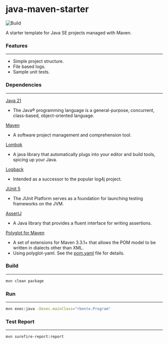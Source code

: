# java-maven-starter
![Build](https://github.com/rbento/java-maven-starter/actions/workflows/ci.yml/badge.svg)

A starter template for Java SE projects managed with Maven.

### Features
---

- Simple project structure.
- File based logs.
- Sample unit tests.

### Dependencies
---

[Java 21][1]  
- The Java® programming language is a general-purpose, concurrent, class-based, object-oriented language.

[Maven][2]  
- A software project management and comprehension tool.

[Lombok][3]  
- A java library that automatically plugs into your editor and build tools, spicing up your Java.

[Logback][4]  
- Intended as a successor to the popular log4j project.

[JUnit 5][5]  
- The JUnit Platform serves as a foundation for launching testing frameworks on the JVM.

[AssertJ][6]  
- A Java library that provides a fluent interface for writing assertions.

[Polyglot for Maven][7]    
- A set of extensions for Maven 3.3.1+ that allows the POM model to be written in dialects other than XML. 
- Using polyglot-yaml. See the [pom.yaml](https://github.com/rbento/java-maven-starter/blob/main/pom.yaml) file for details.

### Build
---

```bash
mvn clean package
```

### Run
---

```bash
mvn exec:java -Dexec.mainClass="rbento.Program"
```
[1]: https://openjdk.org/projects/jdk/19/
[2]: https://maven.apache.org/download.cgi
[3]: https://projectlombok.org
[4]: https://logback.qos.ch
[5]: https://junit.org/junit5/
[6]: https://joel-costigliola.github.io/assertj/assertj-core.html
[7]: https://github.com/takari/polyglot-maven

### Test Report
---

```bash
mvn surefire-report:report
```
